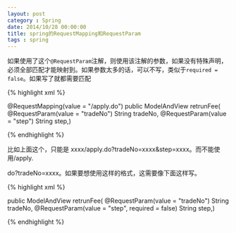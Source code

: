 ```yaml
---
layout: post
category : Spring
date: 2014/10/28 00:00:00 
title: spring的RequestMapping和RequestParam
tags : spring
---
```


如果使用了这个```@RequestParam```注解，则使用该注解的参数，如果没有特殊声明，必须全部匹配才能映射到。如果参数太多的话，可以不写，类似于```required = false```。如果写了就都需要匹配


{% highlight xml %}


@RequestMapping(value = "/apply.do")
public ModelAndView retrunFee(
      @RequestParam(value = "tradeNo") String tradeNo,
      @RequestParam(value = "step") String step,)


{% endhighlight %}


比如上面这个，只能是  xxxx/apply.do?tradeNo=xxxx&step=xxxx。而不能使用/apply.

do?tradeNo=xxxx。如果要想使用这样的格式，这需要像下面这样写。

{% highlight xml %}


public ModelAndView retrunFee(
      @RequestParam(value = "tradeNo") String tradeNo,
      @RequestParam(value = "step", required = false) String step,)


{% endhighlight %}